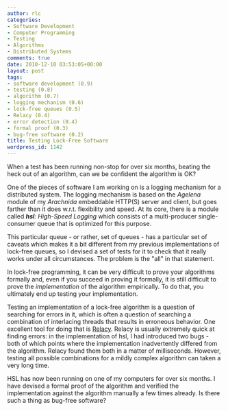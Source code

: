 ```yaml
---
author: rlc
categories:
- Software Development
- Computer Programming
- Testing
- Algorithms
- Distributed Systems
comments: true
date: 2010-12-10 03:53:05+00:00
layout: post
tags:
- software development (0.9)
- testing (0.8)
- algorithm (0.7)
- logging mechanism (0.6)
- lock-free queues (0.5)
- Relacy (0.4)
- error detection (0.4)
- formal proof (0.3)
- bug-free software (0.2)
title: Testing Lock-Free Software
wordpress_id: 1142
---
```


When a test has been running non-stop for over six months, beating the heck out of an algorithm, can we be confident the algorithm is OK?

<!--more-->

One of the pieces of software I am working on is a logging mechanism for a distributed system. The logging mechanism is based on the _Agelena_ module of my _Arachnida_ embeddable HTTP(S) server and client, but goes farther than it does w.r.t. flexibility and speed. At its core, there is a module called _**hsl**: High-Speed Logging_ which consists of a multi-producer single-consumer queue that is optimized for this purpose.

This particular queue - or rather, set of queues - has a particular set of caveats which makes it a bit different from my previous implementations of lock-free queues, so I devised a set of tests for it to check that it really works under all circumstances. The problem is the "all" in that statement.

In lock-free programming, it can be very difficult to prove your algorithms formally and, even if you succeed in proving it formally, it is still difficult to prove the _implementation_ of the algorithm empirically. To do that, you ultimately end up testing your implementation.

Testing an implementation of a lock-free algorithm is a question of searching for errors in it, which is often a question of searching a combination of interlacing threads that results in erroneous behavior. One excellent tool for doing that is [Relacy](http://groups.google.com/group/relacy). Relacy is usually extremely quick at finding errors: in the implementation of hsl, I had introduced two bugs - both of which points where the implementation inadvertently differed from the algorithm. Relacy found them both in a matter of milliseconds. However, testing all possible combinations for a mildly complex algorithm can taken a very long time.

HSL has now been running on one of my computers for over six months. I have devised a formal proof of the algorithm and verified the implementation against the algorithm manually a few times already. Is there such a thing as bug-free software?